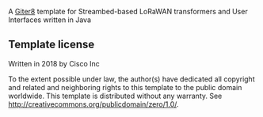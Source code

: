 A [Giter8][g8] template for Streambed-based LoRaWAN transformers and User Interfaces written in Java

Template license
----------------
Written in 2018 by Cisco Inc

To the extent possible under law, the author(s) have dedicated all copyright and related
and neighboring rights to this template to the public domain worldwide.
This template is distributed without any warranty. See <http://creativecommons.org/publicdomain/zero/1.0/>.

[g8]: http://www.foundweekends.org/giter8/
